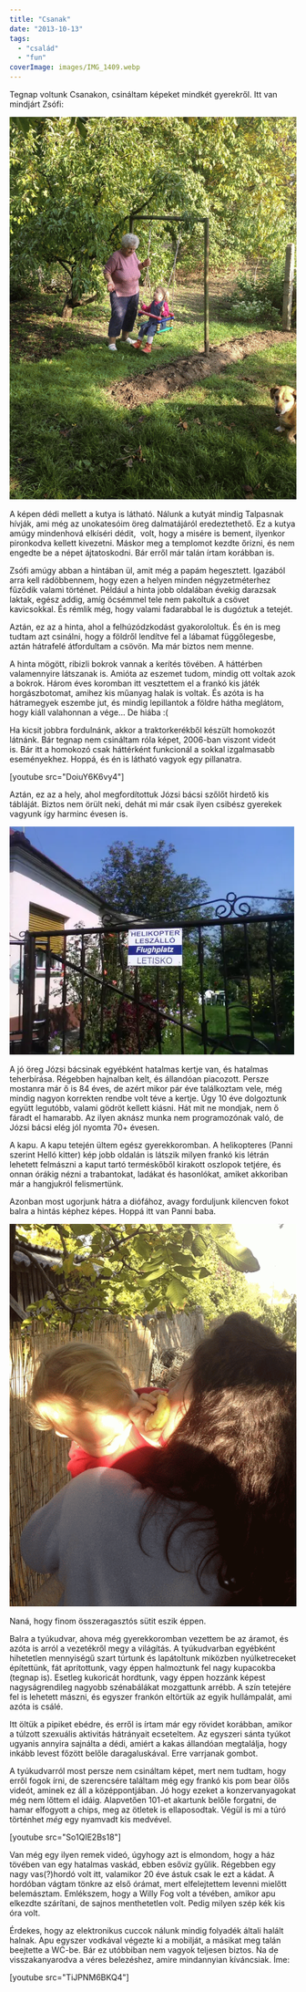 ```yaml
---
title: "Csanak"
date: "2013-10-13"
tags: 
  - "család"
  - "fun"
coverImage: images/IMG_1409.webp
---
```


Tegnap voltunk Csanakon, csináltam képeket mindkét gyerekről. Itt van mindjárt Zsófi:

![IMG_1417-MOTION](images/IMG_1417-MOTION.gif)

A képen dédi mellett a kutya is látható. Nálunk a kutyát mindig Talpasnak hívják, ami még az unokatesóim öreg dalmatájáról eredeztethető. Ez a kutya amúgy mindenhová elkíséri dédit,  volt, hogy a misére is bement, ilyenkor pironkodva kellett kivezetni. Máskor meg a templomot kezdte őrizni, és nem engedte be a népet ájtatoskodni. Bár erről már talán írtam korábban is.

Zsófi amúgy abban a hintában ül, amit még a papám hegesztett. Igazából arra kell rádöbbennem, hogy ezen a helyen minden négyzetméterhez fűződik valami történet. Például a hinta jobb oldalában évekig darazsak laktak, egész addig, amíg öcsémmel tele nem pakoltuk a csövet kavicsokkal. És rémlik még, hogy valami fadarabbal le is dugóztuk a tetejét.

Aztán, ez az a hinta, ahol a felhúzódzkodást gyakorololtuk. És én is meg tudtam azt csinálni, hogy a földről lendítve fel a lábamat függőlegesbe, aztán hátrafelé átfordultam a csövön. Ma már biztos nem menne.

A hinta mögött, ribizli bokrok vannak a kerítés tövében. A háttérben valamennyire látszanak is. Amióta az eszemet tudom, mindig ott voltak azok a bokrok. Három éves koromban itt vesztettem el a frankó kis játék horgászbotomat, amihez kis műanyag halak is voltak. És azóta is ha hátramegyek eszembe jut, és mindig lepillantok a földre hátha meglátom, hogy kiáll valahonnan a vége... De hiába :(

Ha kicsit jobbra fordulnánk, akkor a traktorkerékből készült homokozót látnánk. Bár tegnap nem csináltam róla képet, 2006-ban viszont videót is. Bár itt a homokozó csak háttérként funkcionál a sokkal izgalmasabb eseményekhez. Hoppá, és én is látható vagyok egy pillanatra.

[youtube src="DoiuY6K6vy4"]

Aztán, ez az a hely, ahol megfordítottuk Józsi bácsi szőlőt hirdető kis tábláját. Biztos nem örült neki, dehát mi már csak ilyen csibész gyerekek vagyunk így harminc évesen is.

![003](images/003-500x400.webp)

A jó öreg Józsi bácsinak egyébként hatalmas kertje van, és hatalmas teherbírása. Régebben hajnalban kelt, és állandóan piacozott. Persze mostanra már ő is 84 éves, de azért mikor pár éve találkoztam vele, még mindig nagyon korrekten rendbe volt téve a kertje. Úgy 10 éve dolgoztunk együtt legutóbb, valami gödröt kellett kiásni. Hát mit ne mondjak, nem ő fáradt el hamarabb. Az ilyen aknász munka nem programozónak való, de Józsi bácsi elég jól nyomta 70+ évesen.

A kapu. A kapu tetején ültem egész gyerekkoromban. A helikopteres (Panni szerint Helló kitter) kép jobb oldalán is látszik milyen frankó kis létrán lehetett felmászni a kaput tartó terméskőből kirakott oszlopok tetjére, és onnan órákig nézni a trabantokat, ladákat és hasonlókat, amiket akkoriban már a hangjukról felismertünk.

Azonban most ugorjunk hátra a diófához, avagy forduljunk kilencven fokot balra a hintás képhez képes. Hoppá itt van Panni baba.

![IMG_1400-MOTION](images/IMG_1400-MOTION.gif)

Naná, hogy finom összeragasztós sütit eszik éppen.

Balra a tyúkudvar, ahova még gyerekkoromban vezettem be az áramot, és azóta is arról a vezetékről megy a világítás. A tyúkudvarban egyébként hihetetlen mennyiségű szart túrtunk és lapátoltunk miközben nyúlketreceket építettünk, fát aprítottunk, vagy éppen halmoztunk fel nagy kupacokba (tegnap is). Esetleg kukoricát hordtunk, vagy éppen hozzánk képest nagyságrendileg nagyobb szénabálákat mozgattunk arrébb. A szín tetejére fel is lehetett mászni, és egyszer frankón eltörtük az egyik hullámpalát, ami azóta is csálé.

Itt öltük a pipiket ebédre, és erről is írtam már egy rövidet korábban, amikor a túlzott szexuális aktivitás hátrányait ecseteltem. Az egyszeri sánta tyúkot ugyanis annyira sajnálta a dédi, amiért a kakas állandóan megtalálja, hogy inkább levest főzött belőle daragaluskával. Erre varrjanak gombot.

A tyúkudvarról most persze nem csináltam képet, mert nem tudtam, hogy erről fogok írni, de szerencsére találtam még egy frankó kis pom bear ölős videót, aminek ez áll a középpontjában. Jó hogy ezeket a konzervanyagokat még nem lőttem el idáig. Alapvetően 101-et akartunk belőle forgatni, de hamar elfogyott a chips, meg az ötletek is ellaposodtak. Végül is mi a túró történhet _még_ egy nyamvadt kis medvével.

[youtube src="So1QIE2Bs18"]

Van még egy ilyen remek videó, úgyhogy azt is elmondom, hogy a ház tövében van egy hatalmas vaskád, ebben esővíz gyűlik. Régebben egy nagy vas(?)hordó volt itt, valamikor 20 éve ástuk csak le ezt a kádat. A hordóban vágtam tönkre az első órámat, mert elfelejtettem levenni mielőtt belemásztam. Emlékszem, hogy a Willy Fog volt a tévében, amikor apu elkezdte szárítani, de sajnos menthetetlen volt. Pedig milyen szép kék kis óra volt.

Érdekes, hogy az elektronikus cuccok nálunk mindig folyadék általi halált halnak. Apu egyszer vodkával végezte ki a mobilját, a másikat meg talán beejtette a WC-be. Bár ez utóbbiban nem vagyok teljesen biztos. Na de visszakanyarodva a véres belezéshez, amire mindannyian kíváncsiak. Íme:

[youtube src="TiJPNM6BKQ4"]
